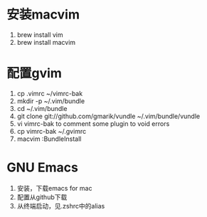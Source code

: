 > <!-- vim: set ft=markdown: -->

# 安装macvim
1. brew install vim
1. brew install macvim

# 配置gvim
1. cp .vimrc ~/vimrc-bak
2. mkdir -p ~/.vim/bundle
2. cd ~/.vim/bundle 
1. git clone git://github.com/gmarik/vundle ~/.vim/bundle/vundle
1. vi vimrc-bak to comment some plugin to void errors
1. cp vimrc-bak ~/.gvimrc
1. macvim :BundleInstall

# GNU Emacs
1. 安装，下载emacs for mac
1. 配置从github下载
1. 从终端启动，见.zshrc中的alias

